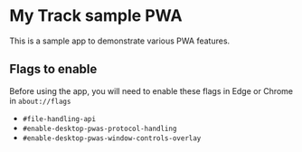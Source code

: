 # My Track sample PWA

This is a sample app to demonstrate various PWA features.

## Flags to enable

Before using the app, you will need to enable these flags in Edge or Chrome in `about://flags`

* `#file-handling-api`
* `#enable-desktop-pwas-protocol-handling`
* `#enable-desktop-pwas-window-controls-overlay`